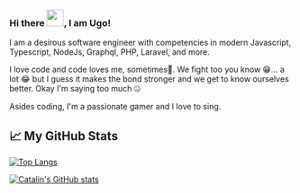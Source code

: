### Hi there <img src="https://raw.githubusercontent.com/MartinHeinz/MartinHeinz/master/wave.gif" width="30px" height="30px">, I am Ugo!

I am a desirous software engineer with competencies in modern Javascript, Typescript, NodeJs, Graphql, PHP, Laravel, and more.

I love code and code loves me, sometimes🤪. We fight too you know 😁... a lot 😂 but I guess it makes the bond stronger 
and we get to know ourselves better. Okay I'm saying too much 🤐

Asides coding, I'm a passionate gamer and I love to sing.

## &#x1f4c8; My GitHub Stats

[![Top Langs](https://github-readme-stats.vercel.app/api/top-langs/?username=lawrecks&layout=compact&hide=html,css&theme=merko&show_icons=true)](https://github.com/anuraghazra/github-readme-stats)

[![Catalin's GitHub stats](https://github-readme-stats.vercel.app/api?username=lawrecks&theme=merko)](https://github.com/anuraghazra/github-readme-stats)
